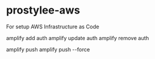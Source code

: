 # prostylee-aws
For setup AWS Infrastructure as Code


amplify add auth
amplify update auth
amplify remove auth

amplify push
amplify push --force